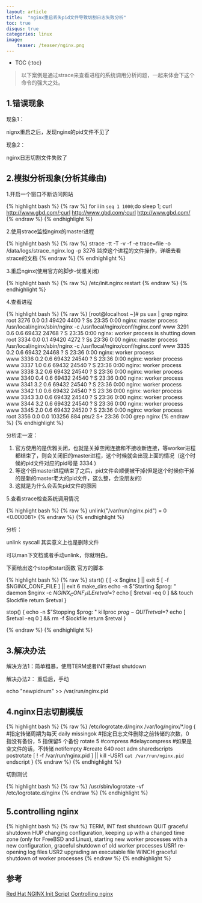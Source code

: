 ```yaml
---
layout: article
title:  "nginx重启丢失pid文件导致切割日志失败分析"
toc: true
disqus: true
categories: linux
image:
    teaser: /teaser/nginx.png
---
```


* TOC
{:toc}

>以下案例是通过strace来查看进程的系统调用分析问题，一起来体会下这个命令的强大之处。

## 1.错误现象
现象1：

nignx重启之后，发现nginx的pid文件不见了

现象2：

nginx日志切割文件失败了

## 2.模拟分析现象(分析其缘由)

1.开启一个窗口不断访问网站

{% highlight bash %}
{% raw %}
for i in `seq 1 1000`;do
sleep 1;
curl http://www.gbd.com/;curl http://www.gbd.com/;curl http://www.gbd.com/
{% endraw %}
{% endhighlight %}


2.使用strace监控nginx的master进程

{% highlight bash %}
{% raw %}
strace -tt -T -v -f -e trace=file -o /data/logs/strace_nginx.log -p 3276
监控这个进程的文件操作，详细去看strace的文档
{% endraw %}
{% endhighlight %}


3.重启nginx(使用官方的脚步-优雅关闭)

{% highlight bash %}
{% raw %}
/etc/init.nginx restart
{% endraw %}
{% endhighlight %}


4.查看进程


{% highlight bash %}
{% raw %}
[root@localhost ~]# ps uax | grep nginx   
root      3276  0.0  0.1  49420  4400 ?        Ss   23:35   0:00 nginx: master process /usr/local/nginx/sbin/nginx -c /usr/local/nginx/conf/nginx.conf
www       3291  0.6  0.6  69432 24768 ?        S    23:35   0:00 nginx: worker process is shutting down                         
root      3334  0.0  0.1  49420  4272 ?        Ss   23:36   0:00 nginx: master process /usr/local/nginx/sbin/nginx -c /usr/local/nginx/conf/nginx.conf
www       3335  0.2  0.6  69432 24468 ?        S    23:36   0:00 nginx: worker process                                          
www       3336  0.2  0.6  69432 24540 ?        S    23:36   0:00 nginx: worker process                                          
www       3337  1.0  0.6  69432 24540 ?        S    23:36   0:00 nginx: worker process                                          
www       3338  3.2  0.6  69432 24540 ?        S    23:36   0:00 nginx: worker process                                          
www       3340  0.4  0.6  69432 24540 ?        S    23:36   0:00 nginx: worker process                                          
www       3341  3.2  0.6  69432 24540 ?        S    23:36   0:00 nginx: worker process                                          
www       3342  1.0  0.6  69432 24540 ?        S    23:36   0:00 nginx: worker process                                          
www       3343  3.0  0.6  69432 24540 ?        S    23:36   0:00 nginx: worker process                                          
www       3344  3.2  0.6  69432 24540 ?        S    23:36   0:00 nginx: worker process                                          
www       3345  2.0  0.6  69432 24520 ?        S    23:36   0:00 nginx: worker process                                          
root      3356  0.0  0.0 103256   884 pts/2    S+   23:36   0:00 grep nginx
{% endraw %}
{% endhighlight %}


分析走一波：

1. 官方使用的是优雅关闭，也就是关掉空闲连接和不接收新连接，等worker进程都结束了，则会关闭旧的master进程，这个时候就会出现上面的情况（这个时候的pid文件对应的pid号是 3334 ) 
2. 等这个旧master进程结束了之后，pid文件会顺便被干掉(但是这个时候你干掉的是新的master老大的pid文件，这么整，会没朋友的)
3. 这就是为什么会丢失pid文件的原因

5.查看strace检查系统调用情况

{% highlight bash %}
{% raw %}
 unlink("/var/run/nginx.pid") = 0 <0.000081>
{% endraw %}
{% endhighlight %}


分析：

unlink syscall 其实意义上也是删除文件

可以man下文档或者手动unlink，你就明白。


下面给出这个stop和start函数 官方的脚本

{% highlight bash %}
{% raw %}
start() {
    [ -x $nginx ] || exit 5
    [ -f $NGINX_CONF_FILE ] || exit 6
    make_dirs
    echo -n $"Starting $prog: "
    daemon $nginx -c $NGINX_CONF_FILE
    retval=$?
    echo
    [ $retval -eq 0 ] && touch $lockfile
    return $retval
}

stop() {
    echo -n $"Stopping $prog: "
    killproc $prog -QUIT
    retval=$?
    echo
    [ $retval -eq 0 ] && rm -f $lockfile
    return $retval
}

{% endraw %}
{% endhighlight %}


## 3.解决办法

解决方法1：简单粗暴，使用TERM或者INT来fast shutdown

解决办法2： 重启后，手动

echo "newpidnum" >> /var/run/nginx.pid

## 4.nginx日志切割模版

{% highlight bash %}
{% raw %}
/etc/logrotate.d/nginx
/var/log/nginx/*.log {
        #指定转储周期为每天
        daily
        missingok
        #指定日志文件删除之前转储的次数，0 指没有备份，5 指保留5 个备份
        rotate 5
        #compress
        #delaycompress
        #如果是空文件的话，不转储
        notifempty
        #create 640 root adm
        sharedscripts
        postrotate
                [ ! -f /var/run/nginx.pid ] || kill -USR1 `cat /var/run/nginx.pid`
        endscript
}
{% endraw %}
{% endhighlight %}


切割测试

{% highlight bash %}
{% raw %}
/usr/sbin/logrotate -vf /etc/logrotate.d/nginx
{% endraw %}
{% endhighlight %}

## 5.controlling nginx

{% highlight bash %}
{% raw %}
TERM, INT	fast shutdown
QUIT	graceful shutdown
HUP	changing configuration, keeping up with a changed time zone (only for FreeBSD and Linux), starting new worker processes with a new configuration, graceful shutdown of old worker processes
USR1	re-opening log files
USR2	upgrading an executable file
WINCH	graceful shutdown of worker processes
{% endraw %}
{% endhighlight %}

## 参考
[Red Hat NGINX Init Script](https://www.nginx.com/resources/wiki/start/topics/examples/redhatnginxinit/)
[Controlling nginx](http://nginx.org/en/docs/control.html)